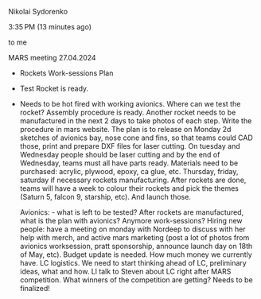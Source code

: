 Nikolai Sydorenko
	
3:35 PM (13 minutes ago)
	
to me

MARS meeting 27.04.2024


- Rockets Work-sessions Plan

- Test Rocket is ready. 
- Needs to be hot fired with working avionics. 
    Where can we test the rocket?
    Assembly procedure is ready. Another rocket needs to be manufactured in the next 2 days to take photos of each step. 
    Write the procedure in mars website. 
    The plan is to release on Monday 2d sketches of avionics bay, nose cone and fins, so that teams could CAD those, print and prepare DXF files for laser cutting. On tuesday and Wednesday people should be laser cutting and by the end of Wednesday, teams must all have parts ready. 
    Materials need to be purchased: acrylic, plywood, epoxy, ca glue, etc.
    Thursday, friday, saturday if necessary rockets manufacturing. 
    After rockets are done, teams will have a week to colour their rockets and pick the themes (Saturn 5, falcon 9, starship, etc). 
    And launch those. 

    Avionics: - what is left to be tested? After rockets are manufactured, what is the plan with avionics? Anymore work-sessions?
    Hiring new people: have a meeting on monday with Nordeep to discuss with her help with merch, and active mars marketing (post a lot of photos from avionics worksession, pratt sponsorship, announce launch day on 18th of May, etc). 
    Budget update is needed. How much money we currently have. 
    LC logistics. We need to start thinking ahead of LC, preliminary ideas, what and how. Ll talk to Steven about LC right after MARS competition. 
    What winners of the competition are getting? Needs to be finalized! 